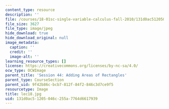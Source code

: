 ```yaml
---
content_type: resource
description: ''
file: /courses/18-01sc-single-variable-calculus-fall-2010/131d0ac51205046c255a7764d6617939_lec18.jpg
file_size: 3627
file_type: image/jpeg
hide_download: true
hide_download_original: null
image_metadata:
  caption: ''
  credit: ''
  image-alt: ''
learning_resource_types: []
license: https://creativecommons.org/licenses/by-nc-sa/4.0/
ocw_type: OCWImage
parent_title: 'Session 44: Adding Areas of Rectangles'
parent_type: CourseSection
parent_uid: 9f42b86c-bcb7-812f-84f2-846c3d7ce9f5
resourcetype: Image
title: lec18.jpg
uid: 131d0ac5-1205-046c-255a-7764d6617939
---
```

